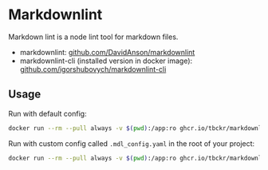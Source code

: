 # Markdownlint

Markdown lint is a node lint tool for markdown files.

- markdownlint: [github.com/DavidAnson/markdownlint](https://github.com/DavidAnson/markdownlint)
- markdownlint-cli (installed version in docker
  image): [github.com/igorshubovych/markdownlint-cli](https://github.com/igorshubovych/markdownlint-cli)

## Usage

Run with default config:

```bash
docker run --rm --pull always -v $(pwd):/app:ro ghcr.io/tbckr/markdownlint
```

Run with custom config called `.mdl_config.yaml` in the root of your project:

```bash
docker run --rm --pull always -v $(pwd):/app:ro ghcr.io/tbckr/markdownlint . --config=.mdl_config.yaml
```